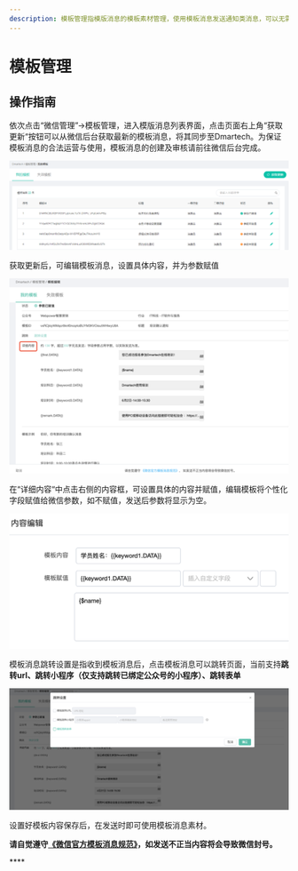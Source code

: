 ```yaml
---
description: 模板管理指模版消息的模板素材管理，使用模板消息发送通知类消息，可以无需劳烦开发人员修改后台代码修改内容。
---
```


# 模板管理

## 操作指南

依次点击“微信管理”-&gt;模板管理，进入模版消息列表界面，点击页面右上角“获取更新“按钮可以从微信后台获取最新的模板消息，将其同步至Dmartech。为保证模板消息的合法运营与使用，模板消息的创建及审核请前往微信后台完成。

![&#x56FE;1&#x2014;&#x6A21;&#x677F;&#x7BA1;&#x7406;&#x754C;&#x9762;](../.gitbook/assets/image%20%28125%29.png)

获取更新后，可编辑模板消息，设置具体内容，并为参数赋值

![&#x6A21;&#x677F;&#x6D88;&#x606F;&#x7F16;&#x8F91;](../.gitbook/assets/image%20%28214%29.png)

在“详细内容“中点击右侧的内容框，可设置具体的内容并赋值，编辑模板将个性化字段赋值给微信参数，如不赋值，发送后参数将显示为空。

![&#x5185;&#x5BB9;&#x7F16;&#x8F91;](../.gitbook/assets/image%20%2874%29.png)

模板消息跳转设置是指收到模板消息后，点击模板消息可以跳转页面，当前支持**跳转url、跳转小程序（仅支持跳转已绑定公众号的小程序）、跳转表单**

![](../.gitbook/assets/image%20%28614%29.png)

设置好模板内容保存后，在发送时即可使用模板消息素材。

**请自觉遵守**[**《微信官方模板消息规范》**](https://developers.weixin.qq.com/doc/offiaccount/Message_Management/Template_Message_Operation_Specifications.html)**，如发送不正当内容将会导致微信封号。**

\*\*\*\*



